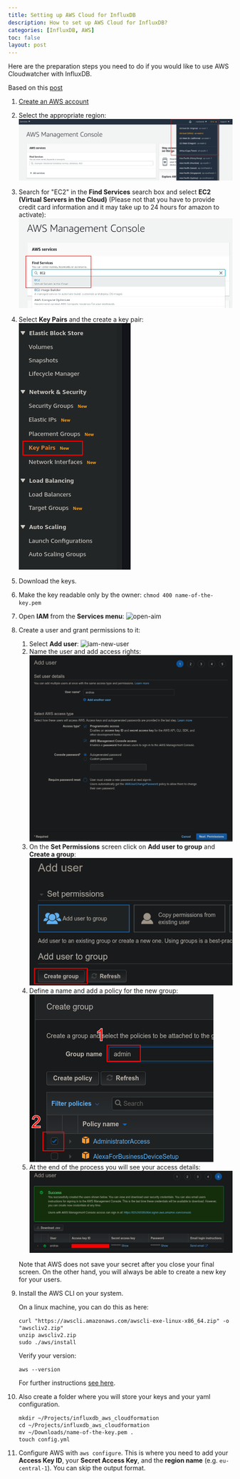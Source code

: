 ```yaml
---
title: Setting up AWS Cloud for InfluxDB
description: How to set up AWS Cloud for InfluxDB?
categories: [InfluxDB, AWS]
toc: false
layout: post
---
```

Here are the preparation steps you need to do if you would like to use AWS Cloudwatcher with InfluxDB.

Based on this [post](https://www.influxdata.com/blog/running-influxdb-on-aws-with-cloud-formation/)

1. [Create an AWS account](https://aws.amazon.com/free/)
2. Select the appropriate region:
    ![aws region select](/images/influxdb/aws_cloudformation/influxdb-aws-region.png)
3. Search for "EC2" in the **Find Services** search box and select **EC2 (Virtual Servers in the Cloud)** (Please not that you have to provide credit card information and it may take up to 24 hours for amazon to activate):
    ![aws ec2 select](/images/influxdb/aws_cloudformation/influxdb-aws-ec2-select.png)
5. Select **Key Pairs** and the create a key pair: ![key-pairs](/images/influxdb/aws_cloudformation/influxdb-aws-ec2-key-pairs-menu.png)
6. Download the keys.
7. Make the key readable only by the owner: `chmod 400 name-of-the-key.pem`
8. Open **IAM** from the **Services menu**: ![open-aim](/images/influxdb/aws_cloudformation/screenshot-eu-central-1.console.aws.amazon.com-2020.11.19-06_05_58.png)
9. Create a user and grant permissions to it:
    1. Select **Add user**: ![iam-new-user](/images/influxdb/aws_cloudformation/screenshot-console.aws.amazon.com-2020.11.19-06_11_48.png)
    2. Name the user and add access rights: ![iam-new-user-access](/images/influxdb/aws_cloudformation/influxdb-aws-iam-new-user-access.png)
    3. On the **Set Permissions** screen click on **Add user to group** and **Create a group**: ![iam-new-user-new-group](/images/influxdb/aws_cloudformation/influxdb-aws-iam-new-user-create-group.png)
    4. Define a name and add a policy for the new group: ![iam-new-group](/images/influxdb/aws_cloudformation/influxdb-aws-iam-group-permissions.png)
    5. At the end of the process you will see your access details: ![iam-new-user-success](/images/influxdb/aws_cloudformation/influxdb-aws-iam-new-user-success.png)
    
    Note that AWS does not save your secret after you close your final screen. On the other hand, you will always be able to create a new key for your users.
10. Install the AWS CLI on your system.

    On a linux machine, you can do this as here:
    ```shell
    curl "https://awscli.amazonaws.com/awscli-exe-linux-x86_64.zip" -o "awscliv2.zip"
    unzip awscliv2.zip
    sudo ./aws/install
    ```

    Verify your version:
    ```shell
    aws --version
    ```

    For further instructions [see here](https://docs.aws.amazon.com/cli/latest/userguide/install-cliv2.html).

11. Also create a folder where you will store your keys and your yaml configuration.

    ```shell
    mkdir ~/Projects/influxdb_aws_cloudformation
    cd ~/Projects/influxdb_aws_cloudformation
    mv ~/Downloads/name-of-the-key.pem .
    touch config.yml
    ```

12. Configure AWS with `aws configure`. This is where you need to add your **Access Key ID**, your **Secret Access Key**, and the **region name** (e.g. `eu-central-1`). You can skip the output format.
